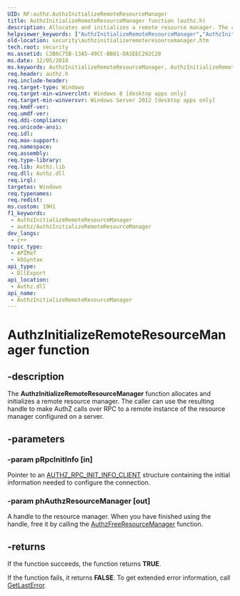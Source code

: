 ```yaml
---
UID: NF:authz.AuthzInitializeRemoteResourceManager
title: AuthzInitializeRemoteResourceManager function (authz.h)
description: Allocates and initializes a remote resource manager. The caller can use the resulting handle to make RPC calls to a remote instance of the resource manager configured on a server.
helpviewer_keywords: ["AuthzInitializeRemoteResourceManager","AuthzInitializeRemoteResourceManager function [Security]","authz/AuthzInitializeRemoteResourceManager","security.authzinitializeremoteresourcemanager"]
old-location: security\authzinitializeremoteresourcemanager.htm
tech.root: security
ms.assetid: C3B6C75B-13A5-49CC-BB01-DA1EEC292C20
ms.date: 12/05/2018
ms.keywords: AuthzInitializeRemoteResourceManager, AuthzInitializeRemoteResourceManager function [Security], authz/AuthzInitializeRemoteResourceManager, security.authzinitializeremoteresourcemanager
req.header: authz.h
req.include-header: 
req.target-type: Windows
req.target-min-winverclnt: Windows 8 [desktop apps only]
req.target-min-winversvr: Windows Server 2012 [desktop apps only]
req.kmdf-ver: 
req.umdf-ver: 
req.ddi-compliance: 
req.unicode-ansi: 
req.idl: 
req.max-support: 
req.namespace: 
req.assembly: 
req.type-library: 
req.lib: Authz.lib
req.dll: Authz.dll
req.irql: 
targetos: Windows
req.typenames: 
req.redist: 
ms.custom: 19H1
f1_keywords:
 - AuthzInitializeRemoteResourceManager
 - authz/AuthzInitializeRemoteResourceManager
dev_langs:
 - c++
topic_type:
 - APIRef
 - kbSyntax
api_type:
 - DllExport
api_location:
 - Authz.dll
api_name:
 - AuthzInitializeRemoteResourceManager
---
```


# AuthzInitializeRemoteResourceManager function


## -description

The <b>AuthzInitializeRemoteResourceManager</b> function allocates and initializes a remote resource manager. The caller can use the resulting handle to make AuthZ calls over RPC to a remote instance of the resource manager configured on a server.

## -parameters

### -param pRpcInitInfo [in]

Pointer to an <a href="/windows/desktop/api/authz/ns-authz-authz_rpc_init_info_client">AUTHZ_RPC_INIT_INFO_CLIENT</a> structure containing the initial information needed to configure the connection.

### -param phAuthzResourceManager [out]

A handle to the resource manager. When you have finished using the handle, free it by calling the <a href="/windows/desktop/api/authz/nf-authz-authzfreeresourcemanager">AuthzFreeResourceManager</a> function.

## -returns

If the function succeeds, the function returns <b>TRUE</b>. 

If the function fails, it returns <b>FALSE</b>. To get extended error information, call <a href="/windows/desktop/api/errhandlingapi/nf-errhandlingapi-getlasterror">GetLastError</a>.
